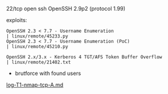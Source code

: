 22/tcp    open  ssh         OpenSSH 2.9p2 (protocol 1.99)

exploits:
```
OpenSSH 2.3 < 7.7 - Username Enumeration                                          | linux/remote/45233.py
OpenSSH 2.3 < 7.7 - Username Enumeration (PoC)                                    | linux/remote/45210.py

OpenSSH 2.x/3.x - Kerberos 4 TGT/AFS Token Buffer Overflow                        | linux/remote/21402.txt
```

- brutforce with found users

[log-T1-nmap-tcp-A.md](./logs-T1/log-T1-nmap-tcp-A.md)
